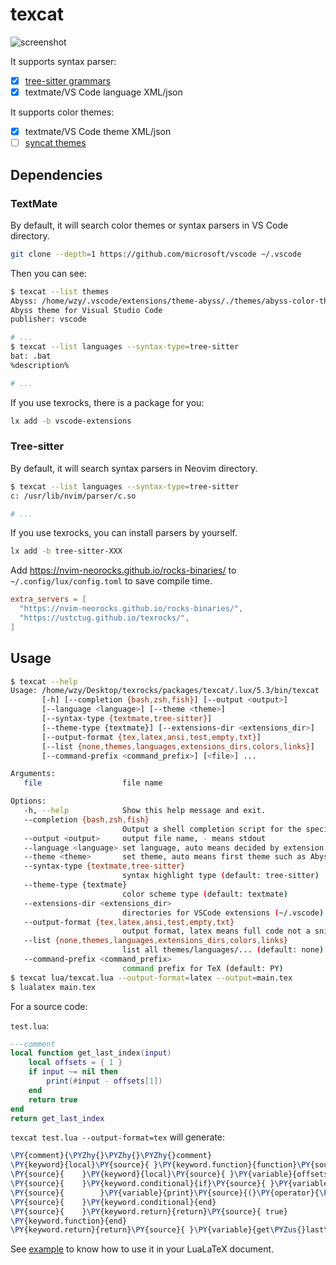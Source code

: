 # texcat

![screenshot](https://github.com/user-attachments/assets/e0692a72-c8c4-4d17-a95f-a9018e3bed27)

It supports syntax parser:

- [x] [tree-sitter grammars](https://nvim-neorocks.github.io/rocks-binaries/)
- [x] textmate/VS Code language XML/json

It supports color themes:

- [x] textmate/VS Code theme XML/json
- [ ] [syncat themes](https://github.com/foxfriends/syncat-themes)

## Dependencies

### TextMate

By default, it will search color themes or syntax parsers in VS Code directory.

```sh
git clone --depth=1 https://github.com/microsoft/vscode ~/.vscode
```

Then you can see:

```sh
$ texcat --list themes
Abyss: /home/wzy/.vscode/extensions/theme-abyss/./themes/abyss-color-theme.json
Abyss theme for Visual Studio Code
publisher: vscode

# ...
$ texcat --list languages --syntax-type=tree-sitter
bat: .bat
%description%

# ...
```

If you use texrocks, there is a package for you:

```sh
lx add -b vscode-extensions
```

### Tree-sitter

By default, it will search syntax parsers in Neovim directory.

```sh
$ texcat --list languages --syntax-type=tree-sitter
c: /usr/lib/nvim/parser/c.so

# ...
```

If you use texrocks, you can install parsers by yourself.

```sh
lx add -b tree-sitter-XXX
```

Add <https://nvim-neorocks.github.io/rocks-binaries/> to
`~/.config/lux/config.toml` to save compile time.

```toml
extra_servers = [
  "https://nvim-neorocks.github.io/rocks-binaries/",
  "https://ustctug.github.io/texrocks/",
]
```

## Usage

<!-- markdownlint-disable MD013 -->

```sh
$ texcat --help
Usage: /home/wzy/Desktop/texrocks/packages/texcat/.lux/5.3/bin/texcat
       [-h] [--completion {bash,zsh,fish}] [--output <output>]
       [--language <language>] [--theme <theme>]
       [--syntax-type {textmate,tree-sitter}]
       [--theme-type {textmate}] [--extensions-dir <extensions_dir>]
       [--output-format {tex,latex,ansi,test,empty,txt}]
       [--list {none,themes,languages,extensions_dirs,colors,links}]
       [--command-prefix <command_prefix>] [<file>] ...

Arguments:
   file                  file name

Options:
   -h, --help            Show this help message and exit.
   --completion {bash,zsh,fish}
                         Output a shell completion script for the specified shell.
   --output <output>     output file name, - means stdout
   --language <language> set language, auto means decided by extension
   --theme <theme>       set theme, auto means first theme such as Abyss
   --syntax-type {textmate,tree-sitter}
                         syntax highlight type (default: tree-sitter)
   --theme-type {textmate}
                         color scheme type (default: textmate)
   --extensions-dir <extensions_dir>
                         directories for VSCode extensions (~/.vscode) and tree-sitter grammars/queries (/usr/lib/nvim, /usr/share/nvim/runtime)
   --output-format {tex,latex,ansi,test,empty,txt}
                         output format, latex means full code not a snippet (default: ansi)
   --list {none,themes,languages,extensions_dirs,colors,links}
                         list all themes/languages/... (default: none)
   --command-prefix <command_prefix>
                         command prefix for TeX (default: PY)
$ texcat lua/texcat.lua --output-format=latex --output=main.tex
$ lualatex main.tex
```

For a source code:

`test.lua`:

```lua
---comment
local function get_last_index(input)
    local offsets = { 1 }
    if input ~= nil then
        print(#input - offsets[1])
    end
    return true
end
return get_last_index
```

`texcat test.lua --output-format=tex` will generate:

```tex
\PY{comment}{\PYZhy{}\PYZhy{}\PYZhy{}comment}
\PY{keyword}{local}\PY{source}{ }\PY{keyword.function}{function}\PY{source}{ }\PY{variable}{get\PYZus{}last\PYZus{}index}\PY{source}{(}\PY{variable}{input}\PY{source}{)}
\PY{source}{    }\PY{keyword}{local}\PY{source}{ }\PY{variable}{offsets}\PY{source}{ }\PY{operator}{=}\PY{source}{ }\PY{constructor}{\PYZob{}}\PY{source}{ }\PY{number}{1}\PY{source}{ }\PY{constructor}{\PYZcb{}}
\PY{source}{    }\PY{keyword.conditional}{if}\PY{source}{ }\PY{variable}{input}\PY{source}{ }\PY{operator}{\PYZti{}=}\PY{source}{ }\PY{constant.builtin}{nil}\PY{source}{ }\PY{keyword.conditional}{then}
\PY{source}{        }\PY{variable}{print}\PY{source}{(}\PY{operator}{\PYZsh{}}\PY{variable}{input}\PY{source}{ }\PY{operator}{\PYZhy{}}\PY{source}{ }\PY{variable}{offsets}\PY{source}{[}\PY{number}{1}\PY{source}{])}
\PY{source}{    }\PY{keyword.conditional}{end}
\PY{source}{    }\PY{keyword.return}{return}\PY{source}{ true}
\PY{keyword.function}{end}
\PY{keyword.return}{return}\PY{source}{ }\PY{variable}{get\PYZus{}last\PYZus{}index}
```

See [example](https://github.com/ustctug/texrocks/tree/main/packages/texcat) to
know how to use it in your LuaLaTeX document.
